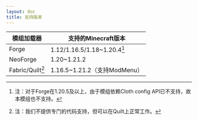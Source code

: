 ```yaml
---
layout: doc
title: 支持版本
---
```


| 模组加载器             | 支持的Minecraft版本                |
| --------------------- | --------------------------------- |
| Forge                 | 1.12/1.16.5/1.18~1.20.4[^first]   |
| NeoForge              | 1.20~1.21.2                       |
| Fabric/Quilt[^second] | 1.16.5~1.21.2（支持ModMenu）       |

[^first]:注：对于Forge在1.20.5及以上，由于模组依赖Cloth config API已不支持，故本模组也不支持。

[^second]:注：我们不提供专门的代码支持，但可以在Quilt上正常工作。
